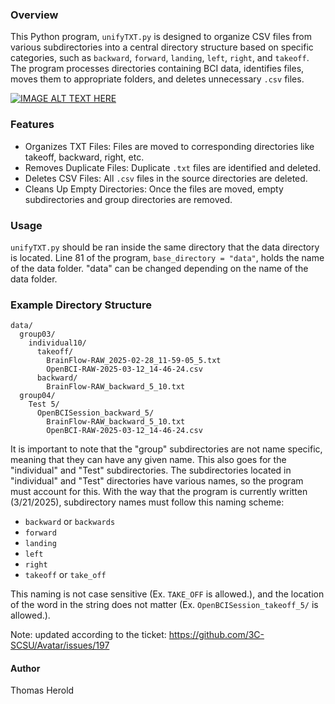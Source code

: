 ### Overview

This Python program, `unifyTXT.py` is designed to organize CSV files from various subdirectories into a central directory structure based on specific categories, such as `backward`, `forward`, `landing`, `left`, `right`, and `takeoff`. The program processes directories containing BCI data, identifies files, moves them to appropriate folders, and deletes unnecessary `.csv` files.

[![IMAGE ALT TEXT HERE](https://img.youtube.com/vi/J5JI_SrRVtA/0.jpg)](https://www.youtube.com/watch?v=J5JI_SrRVtA)

### Features

- Organizes TXT Files: Files are moved to corresponding directories like takeoff, backward, right, etc.
- Removes Duplicate Files: Duplicate `.txt` files are identified and deleted.
- Deletes CSV Files: All `.csv` files in the source directories are deleted.
- Cleans Up Empty Directories: Once the files are moved, empty subdirectories and group directories are removed.


### Usage

`unifyTXT.py` should be ran inside the same directory that the data directory is located. Line 81 of the program, `base_directory = "data"`, holds the name of the data folder. "data" can be changed depending on the name of the data folder.


### Example Directory Structure

```
data/
  group03/
    individual10/
      takeoff/
        BrainFlow-RAW_2025-02-28_11-59-05_5.txt
        OpenBCI-RAW-2025-03-12_14-46-24.csv
      backward/
        BrainFlow-RAW_backward_5_10.txt
  group04/
    Test 5/
      OpenBCISession_backward_5/
        BrainFlow-RAW_backward_5_10.txt
        OpenBCI-RAW-2025-03-12_14-46-24.csv
```

It is important to note that the "group" subdirectories are not name specific, meaning that they can have any given name. This also goes for the "individual" and "Test" subdirectories. The subdirectories located in "individual" and "Test" directories have various names, so the program must account for this. With the way that the program is currently written (3/21/2025), subdirectory names must follow this naming scheme:

- `backward` or `backwards`
- `forward`
- `landing`
- `left`
- `right`
- `takeoff` or `take_off`

This naming is not case sensitive (Ex. `TAKE_OFF` is allowed.), and the location of the word in the string does not matter (Ex. `OpenBCISession_takeoff_5/` is allowed.).

Note: updated according to the ticket: https://github.com/3C-SCSU/Avatar/issues/197
#### Author

Thomas Herold
